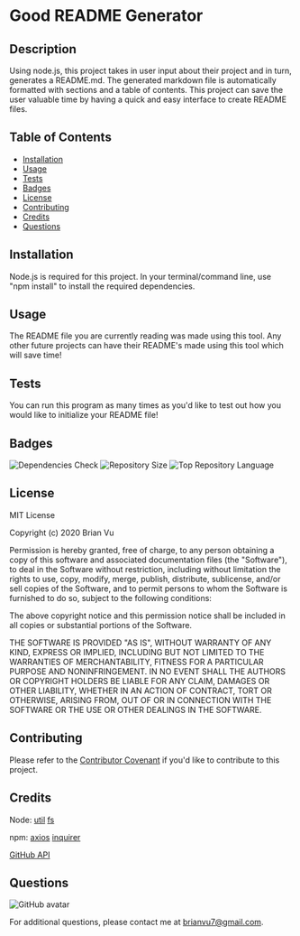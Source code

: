 # Good README Generator

## Description
    
Using node.js, this project takes in user input about their project and in turn, generates a README.md. The generated markdown file is automatically formatted with sections and a table of contents. This project can save the user valuable time by having a quick and easy interface to create README files.
    
## Table of Contents
    
* [Installation](#installation)
* [Usage](#usage)
* [Tests](#tests)
* [Badges](#badges)
* [License](#license)
* [Contributing](#contributing)
* [Credits](#credits)
* [Questions](#questions)
    
## Installation
    
Node.js is required for this project. In your terminal/command line, use "npm install" to install the required dependencies.
    
## Usage
    
The README file you are currently reading was made using this tool. Any other future projects can have their README's made using this tool which will save time!
    
## Tests
    
You can run this program as many times as you'd like to test out how you would like to initialize your README file!

## Badges

![Dependencies Check](https://img.shields.io/david/scoobyvuu/readme-generator?style=flat-square)
![Repository Size](https://img.shields.io/github/repo-size/scoobyvuu/readme-generator)
![Top Repository Language](https://img.shields.io/github/languages/top/scoobyvuu/readme-generator?style=flat-square)
    
## License
    
MIT License

Copyright (c) 2020 Brian Vu
            
Permission is hereby granted, free of charge, to any person obtaining a copy
of this software and associated documentation files (the "Software"), to deal
in the Software without restriction, including without limitation the rights
to use, copy, modify, merge, publish, distribute, sublicense, and/or sell
copies of the Software, and to permit persons to whom the Software is
furnished to do so, subject to the following conditions:
            
The above copyright notice and this permission notice shall be included in all
copies or substantial portions of the Software.
            
THE SOFTWARE IS PROVIDED "AS IS", WITHOUT WARRANTY OF ANY KIND, EXPRESS OR
IMPLIED, INCLUDING BUT NOT LIMITED TO THE WARRANTIES OF MERCHANTABILITY,
FITNESS FOR A PARTICULAR PURPOSE AND NONINFRINGEMENT. IN NO EVENT SHALL THE
AUTHORS OR COPYRIGHT HOLDERS BE LIABLE FOR ANY CLAIM, DAMAGES OR OTHER
LIABILITY, WHETHER IN AN ACTION OF CONTRACT, TORT OR OTHERWISE, ARISING FROM,
OUT OF OR IN CONNECTION WITH THE SOFTWARE OR THE USE OR OTHER DEALINGS IN THE
SOFTWARE.
        
## Contributing
    
Please refer to the [Contributor Covenant](https://www.contributor-covenant.org/) if you'd like to contribute to this project.
    
## Credits
    
Node:
[util](https://nodejs.org/api/util.html)
[fs](https://nodejs.org/api/fs.html)

npm:
[axios](https://www.npmjs.com/package/axios)
[inquirer](https://www.npmjs.com/package/inquirer)

[GitHub API](https://developer.github.com/v3/?#)
    
## Questions
![GitHub avatar](https://avatars.githubusercontent.com/u/58751099?)

For additional questions, please contact me at brianvu7@gmail.com.